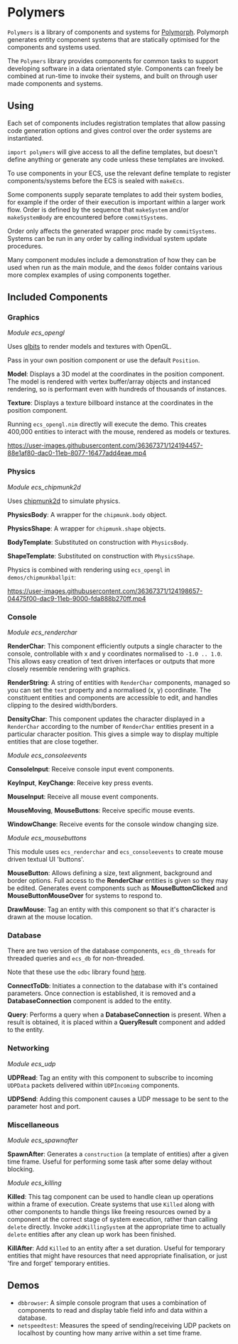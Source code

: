 # Polymers

`Polymers` is a library of components and systems for [Polymorph](https://github.com/rlipsc/polymorph). Polymorph generates entity component systems that are statically optimised for the components and systems used.

The `Polymers` library provides components for common tasks to support developing software in a data orientated style. Components can freely be combined at run-time to invoke their systems, and built on through user made components and systems.

## Using

Each set of components includes registration templates that allow passing code generation options and gives control over the order systems are instantiated.

`import polymers` will give access to all the define templates, but doesn't define anything or generate any code unless these templates are invoked.

To use components in your ECS, use the relevant define template to register components/systems before the ECS is sealed with `makeEcs`.

Some components supply separate templates to add their system bodies, for example if the order of their execution is important within a larger work flow. Order is defined by the sequence that `makeSystem` and/or `makeSystemBody` are encountered before `commitSystems`.

Order only affects the generated wrapper proc made by `commitSystems`. Systems can be run in any order by calling individual system update procedures.

Many component modules include a demonstration of how they can be used when run as the main module, and the `demos` folder contains various more complex examples of using components together.

## Included Components

### Graphics

*Module ecs_opengl*

Uses [glbits](https://github.com/rlipsc/glbits) to render models and textures with OpenGL.

Pass in your own position component or use the default `Position`.

**Model**: Displays a 3D model at the coordinates in the position component. The model is rendered with vertex buffer/array objects and instanced rendering, so is performant even with hundreds of thousands of instances.

**Texture**: Displays a texture billboard instance at the coordinates in the position component.

Running `ecs_opengl.nim` directly will execute the demo. This creates 400,000 entities to interact with the mouse, rendered as models or textures.

https://user-images.githubusercontent.com/36367371/124194457-88e1af80-dac0-11eb-8077-16477add4eae.mp4

### Physics

*Module ecs_chipmunk2d*

Uses [chipmunk2d](https://chipmunk-physics.net/) to simulate physics.

**PhysicsBody**: A wrapper for the `chipmunk.body` object.

**PhysicsShape**: A wrapper for `chipmunk.shape` objects.

**BodyTemplate**: Substituted on construction with `PhysicsBody`.

**ShapeTemplate**: Substituted on construction with `PhysicsShape`.

Physics is combined with rendering using `ecs_opengl` in `demos/chipmunkballpit`:

https://user-images.githubusercontent.com/36367371/124198657-04475f00-dac9-11eb-9000-fda888b270ff.mp4

### Console

*Module ecs_renderchar*

**RenderChar**: This component efficiently outputs a single character to the console, controllable with x and y coordinates normalised to `-1.0 .. 1.0`. This allows easy creation of text driven interfaces or outputs that more closely resemble rendering with graphics.

**RenderString**: A string of entities with `RenderChar` components, managed so you can set the `text` property and a normalised (x, y) coordinate. The constituent entities and components are accessible to edit, and handles clipping to the desired width/borders.

**DensityChar**: This component updates the character displayed in a `RenderChar` according to the number of `RenderChar` entities present in a particular character position. This gives a simple way to display multiple entities that are close together.

*Module ecs_consoleevents*

**ConsoleInput**: Receive console input event components.

**KeyInput**, **KeyChange**: Receive key press events.

**MouseInput**: Receive all mouse event components.

**MouseMoving**, **MouseButtons**: Receive specific mouse events. 

**WindowChange**: Receive events for the console window changing size. 

*Module ecs_mousebuttons*

This module uses `ecs_renderchar` and `ecs_consoleevents` to create mouse driven textual UI 'buttons'.

**MouseButton**: Allows defining a size, text alignment, background and border options. Full access to the **RenderChar** entities is given so they may be edited. Generates event components such as **MouseButtonClicked** and **MouseButtonMouseOver** for systems to respond to.

**DrawMouse**: Tag an entity with this component so that it's character is drawn at the mouse location.

### Database

There are two version of the database components, `ecs_db_threads` for threaded queries and `ecs_db` for non-threaded.

Note that these use the `odbc` library found [here](https://github.com/coffeepots/odbc).

**ConnectToDb**: Initiates a connection to the database with it's contained parameters. Once connection is established, it is removed and a **DatabaseConnection** component is added to the entity.

**Query**: Performs a query when a **DatabaseConnection** is present. When a result is obtained, it is placed within a **QueryResult** component and added to the entity.

### Networking

*Module ecs_udp*

**UDPRead**: Tag an entity with this component to subscribe to incoming `UDPData` packets delivered within `UDPIncoming` components.

**UDPSend**: Adding this component causes a UDP message to be sent to the parameter host and port.

### Miscellaneous

*Module ecs_spawnafter*

**SpawnAfter**: Generates a `construction` (a template of entities) after a given time frame. Useful for performing some task after some delay without blocking.

*Module ecs_killing*

**Killed**: This tag component can be used to handle clean up operations within a frame of execution. Create systems that use `Killed` along with other components to handle things like freeing resources owned by a component at the correct stage of system execution, rather than calling `delete` directly. Invoke `addKillingSystem` at the appropriate time to actually `delete` entities after any clean up work has been finished. 

**KillAfter**: Add `Killed` to an entity after a set duration. Useful for temporary entities that might have resources that need appropriate finalisation, or just 'fire and forget' temporary entities.

## Demos

* `dbbrowser`: A simple console program that uses a combination of components to read and display table field info and data within a database.
* `netspeedtest`: Measures the speed of sending/receiving UDP packets on localhost by counting how many arrive within a set time frame.

